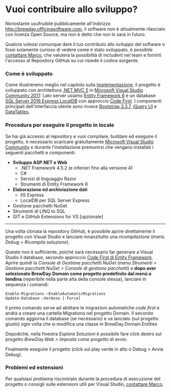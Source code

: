 # Vuoi contribuire allo sviluppo?

Nonostante usufruibile pubblicamente all'indirizzo http://brewday.officinasoftware.com, il software non è attualmente rilasciato con licenza Open Source, ma non è detto che non lo sarà in futuro.

Qualora volessi comunque dare il tuo contributo allo sviluppo del software o fossi solamente curioso di vedere come è stato sviluppato, è possibile [contattare Marco](mailto:m.ferri17@campus.unimib.it), che valuterà la possibilità di includerti nel team e fornirti l'accesso al Repository GitHub su cui risiede il codice sorgente.

### Come è sviluppato

Come illustreremo meglio nel capitolo sulla [Implementazione](../04-Implementazione/4.0-Implementazione.md), il progetto è sviluppato con architettura [.NET MVC 5](https://docs.microsoft.com/en-us/aspnet/mvc/mvc5) in [Microsoft Visual Studio Community 2017](https://www.visualstudio.com/it/).
Lato server usiamo [Entity Framework 6](https://docs.microsoft.com/en-us/ef/ef6/) e un database [SQL Server 2016 Express LocalDB](https://docs.microsoft.com/it-it/sql/database-engine/configure-windows/sql-server-2016-express-localdb) con approccio [Code First](https://docs.microsoft.com/it-it/aspnet/mvc/overview/getting-started/getting-started-with-ef-using-mvc/creating-an-entity-framework-data-model-for-an-asp-net-mvc-application).
I componenti principali dell'interfaccia utente sono invece [Bootstrap 3.3.7](https://getbootstrap.com/docs/3.3/), [jQuery UI](https://jqueryui.com/) e [DataTables](https://datatables.net/).

### Procedura per eseguire il progetto in locale

Se hai già accesso al repository e vuoi compilare, buildare ed eseguire il progetto, è necessario scaricare gratuitamente [Microsoft Visual Studio Community](https://www.visualstudio.com/it/) e durante l'installazione premunirsi che vengano installati i seguenti pacchetti e componenti:
* **Sviluppo ASP.NET e Web**
    * .NET Framework 4.5.2 (e inferiori fino alla versione 4)
    * C#
    * Servizi di linguaggio Razor
    * Strumenti di Entity Framework 6
* **Elaborazione ed archiviazione dati**
    * IIS Express
    * LocalDB per SQL Server Express
* Gestione pacchetti NuGet
* Strumenti di LINQ to SQL
* GIT e GitHub Extensions for VS [opzionale] 

********

Una volta clonata la repository GitHub, è possibile aprire direttamente il progetto con Visual Studio e lanciare innanzitutto una *ricompilazione* (menù _Debug > Ricompila soluzione_).  

Questo non è sufficiente, poiché sarà necessario far generare a Visual Studio il database, secondo approccio [Code First di Entity Framework](https://msdn.microsoft.com/en-us/library/jj193542).
Aprire quindi la *Console di Gestione pacchetti NuGet* (menu _Strumenti > Gestione pacchetti NuGet > Console di gestione pacchetti_) e **dopo aver selezionato BrewDay.Domain come progetto predefinito dal menù a tendina** (reperibile nella parte alta della console stessa), lanciare in sequenza i comandi:

```
Enable-Migrations –EnableAutomaticMigrations
Update-Database –Verbose [-Force]

```
Il primo comando serve ad abilitare le migrazioni automatiche *code first* e andrà a creare una cartella Migrations nel progetto Domain.
Il secondo comando aggiorna il database (se necessario) e va lanciato (sul progetto giusto) ogni volta che si modifica una classe in BrewDay.Domain.Entities

Dopodiché, nella finestra *Esplora Soluzioni* è possibile fare click destro sul progetto _BrewDay.Web > Imposta come progetto di avvio_.

Finalmente eseguire il progetto (click sul play verde in alto o Debug > Avvia Debug).

### Problemi ed estensioni

Per qualsiasi problema riscontrato durante la procedura di esecuzione del progetto o consigli sulle estensioni utili per Visual Studio, [contattare Marco](mailto:m.ferri17@campus.unimib.it).

